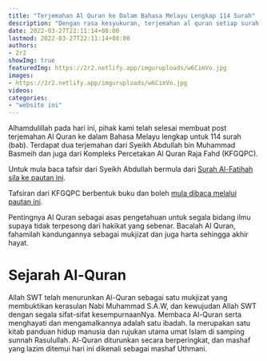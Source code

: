 ```yaml
---
title: "Terjemahan Al Quran ke Dalam Bahasa Melayu Lengkap 114 Surah"
description: "Dengan rasa kesyukuran, terjemahan al quran setiap surah lengkap untuk bacaan dan peringatan kita semua"
date: 2022-03-27T22:11:14+08:00
lastmod: 2022-03-27T22:11:14+08:00
authors:
- 2r2
showImg: true
featuredImg: https://2r2.netlify.app/imguruploads/w6CimVo.jpg
images:
- https://2r2.netlify.app/imguruploads/w6CimVo.jpg
videos:
categories:
- "website ini"
---
```


Alhamdulillah pada hari ini, pihak kami telah selesai membuat post terjemahan Al Quran ke dalam Bahasa Melayu lengkap untuk 114 surah (bab). Terdapat dua terjemahan dari Syeikh Abdullah bin Muhammad Basmeih dan juga dari Kompleks Percetakan Al Quran Raja Fahd (KFGQPC). 

Untuk mula baca tafsir dari Syeikh Abdullah bermula dari [Surah Al-Fatihah sila ke pautan ini](/al-quran/surah-al-fatihah-terjemahan-bahasa-melayu/).

Tafsiran dari KFGQPC berbentuk buku dan boleh [mula dibaca melalui pautan ini](/host/qms.html).

Pentingnya Al Quran sebagai asas pengetahuan untuk segala bidang ilmu supaya tidak terpesong dari hakikat yang sebenar. Bacalah Al Quran, fahamilah kandungannya sebagai mukjizat dan juga harta sehingga akhir hayat. 

# Sejarah Al-Quran

Allah SWT telah menurunkan Al-Quran sebagai satu mukjizat yang membuktikan kerasulan Nabi Muhammad S.A.W, dan kewujudan Allah SWT dengan segala sifat-sifat kesempurnaanNya. Membaca Al-Quran serta menghayati dan mengamalkannya adalah satu ibadah. Ia merupakan satu kitab panduan hidup manusia dan rujukan utama umat Islam di samping sunnah Rasulullah. Al-Quran diturunkan secara berperingkat, dan mashaf yang lazim ditemui hari ini dikenali sebagai mashaf Uthmani. 
